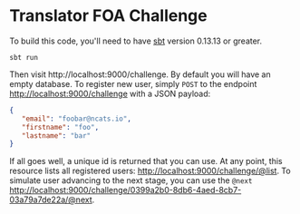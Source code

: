 Translator FOA Challenge
========================

To build this code, you'll need to have [sbt](http://www.scala-sbt.org)
version 0.13.13 or greater.

```
sbt run
```

Then visit http://localhost:9000/challenge. By default you will have an
empty database. To register new user, simply ```POST``` to the endpoint
[http://localhost:9000/challenge](http://localhost:9000/challenge)
with a JSON payload:

```json
{
   "email": "foobar@ncats.io",
   "firstname": "foo",
   "lastname": "bar"
}
```

If all goes well, a unique id is returned that you can use. At any point,
this resource lists all registered users:
[http://localhost:9000/challenge/@list](http://localhost:9000/challenge/@list).
To simulate user advancing to the next stage, you can use the ```@next```
[http://localhost:9000/challenge/0399a2b0-8db6-4aed-8cb7-03a79a7de22a/@next](http://localhost:9000/challenge/0399a2b0-8db6-4aed-8cb7-03a79a7de22a/@next).

